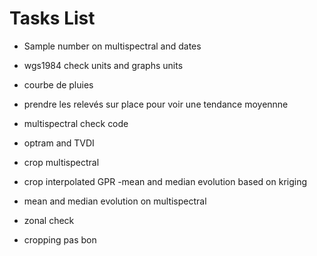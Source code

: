 # Tasks List

- Sample number on multispectral and dates
- wgs1984 check units and graphs units
- courbe de pluies
- prendre les relevés sur place pour voir une tendance moyennne
- multispectral check code
- optram and TVDI
- crop multispectral
- crop interpolated GPR
-mean and median evolution based on kriging
- mean and median evolution on multispectral
- zonal check


- cropping pas bon